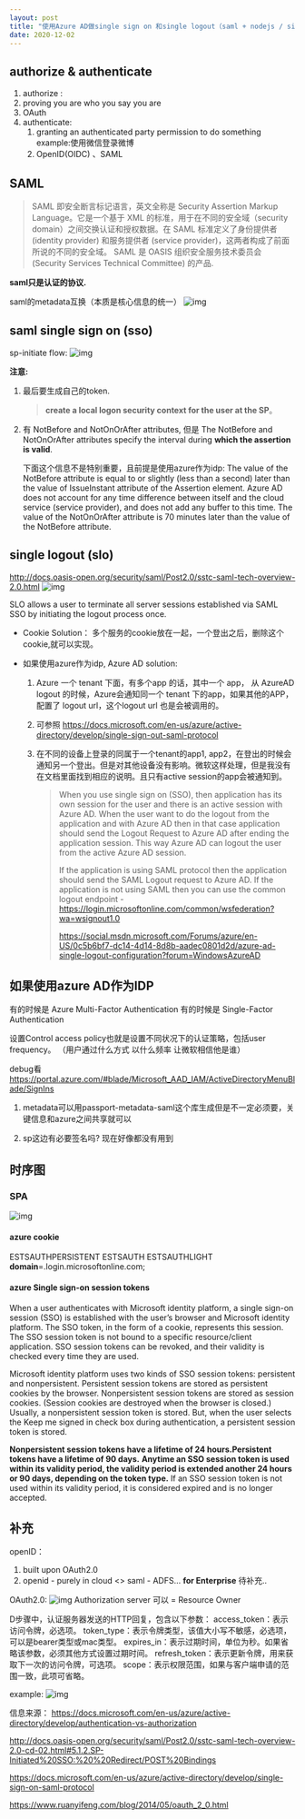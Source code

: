 ```yaml
---
layout: post
title: "使用Azure AD做single sign on 和single logout（saml + nodejs / single page ）"
date: 2020-12-02
---
```

## authorize & authenticate

1. authorize :
  1. proving you are who you say you are  
   2. OAuth
2. authenticate: 
   1. granting an authenticated party permission to do something example:使用微信登录微博
   2. OpenID(OIDC) 、SAML



## SAML 

> SAML 即安全断言标记语言，英文全称是 Security Assertion Markup Language。它是一个基于 XML 的标准，用于在不同的安全域（security domain）之间交换认证和授权数据。在 SAML 标准定义了身份提供者 (identity provider) 和服务提供者 (service provider)，这两者构成了前面所说的不同的安全域。 SAML 是 OASIS 组织安全服务技术委员会(Security Services Technical Committee) 的产品.

**saml只是认证的协议.**

saml的metadata互换（本质是核心信息的统一）
![img](/assets/md_pics_archive/saml.png)



## saml single sign on (sso)
sp-initiate flow:
![img](/assets/md_pics_archive/saml-flow.png)

**注意:**

1. 最后要生成自己的token.

   > **create a local logon security context for the user at the SP**。



2. 有 NotBefore and NotOnOrAfter attributes, 但是 The NotBefore and NotOnOrAfter attributes specify the interval during **which the assertion is valid**.

   

   下面这个信息不是特别重要，且前提是使用azure作为idp:
   The value of the NotBefore attribute is equal to or slightly (less than a second) later than the value of IssueInstant attribute of the Assertion element. Azure AD does not account for any time difference between itself and the cloud service (service provider), and does not add any buffer to this time.
   The value of the NotOnOrAfter attribute is 70 minutes later than the value of the NotBefore attribute.




## single logout (slo)

http://docs.oasis-open.org/security/saml/Post2.0/sstc-saml-tech-overview-2.0.html
![img](/assets/md_pics_archive/slo.png)

SLO allows a user to terminate all server sessions established via SAML SSO by initiating the logout process once. 

- Cookie Solution：
  多个服务的cookie放在一起，一个登出之后，删除这个cookie,就可以实现。

- 如果使用azure作为idp, Azure AD solution:

  1. Azure 一个 tenant 下面，有多个app 的话，其中一个 app， 从 AzureAD logout 的时候，Azure会通知同一个 tenant 下的app，如果其他的APP，配置了 logout url，这个logout url 也是会被调用的。

  2. 可参照 https://docs.microsoft.com/en-us/azure/active-directory/develop/single-sign-out-saml-protocol

  3. 在不同的设备上登录的同属于一个tenant的app1, app2，在登出的时候会通知另一个登出。但是对其他设备没有影响。微软这样处理，但是我没有在文档里面找到相应的说明。且只有active session的app会被通知到。

     > When you use single sign on (SSO), then application has its own session for the user and there is an active session with Azure AD. When the user want to do the logout from the application and with Azure AD then in that case application should send the Logout Request to Azure AD after ending the application session. This way Azure AD can logout the user from the active Azure AD session.
     >
     > If the application is using SAML protocol then the application should send the SAML Logout request to Azure AD. If the application is not using SAML then you can use the common logout endpoint - https://login.microsoftonline.com/common/wsfederation?wa=wsignout1.0 
     >
     > https://social.msdn.microsoft.com/Forums/azure/en-US/0c5b6bf7-dc14-4d14-8d8b-aadec0801d2d/azure-ad-single-logout-configuration?forum=WindowsAzureAD

## 如果使用azure AD作为IDP

有的时候是 Azure Multi-Factor Authentication
有的时候是 Single-Factor Authentication

设置Control access policy也就是设置不同状况下的认证策略，包括user frequency。
（用户通过什么方式 以什么频率 让微软相信他是谁）

debug看
https://portal.azure.com/#blade/Microsoft_AAD_IAM/ActiveDirectoryMenuBlade/SignIns

1. metadata可以用passport-metadata-saml这个库生成但是不一定必须要，关键信息和azure之间共享就可以

2. sp这边有必要签名吗? 现在好像都没有用到

## 时序图
### SPA
![img](/assets/md_pics_archive/sso-slo-azure.jpg)




#### azure cookie
ESTSAUTHPERSISTENT
ESTSAUTH
ESTSAUTHLIGHT
**domain**=.login.microsoftonline.com;

#### azure Single sign-on session tokens
When a user authenticates with Microsoft identity platform, a single sign-on session (SSO) is established with the user’s browser and Microsoft identity platform. The SSO token, in the form of a cookie, represents this session. The SSO session token is not bound to a specific resource/client application. SSO session tokens can be revoked, and their validity is checked every time they are used.

Microsoft identity platform uses two kinds of SSO session tokens: persistent and nonpersistent. Persistent session tokens are stored as persistent cookies by the browser. Nonpersistent session tokens are stored as session cookies. (Session cookies are destroyed when the browser is closed.) Usually, a nonpersistent session token is stored. But, when the user selects the Keep me signed in check box during authentication, a persistent session token is stored.

**Nonpersistent session tokens have a lifetime of 24 hours.Persistent tokens have a lifetime of 90 days.** **Anytime an SSO session token is used within its validity period, the validity period is extended another 24 hours or 90 days, depending on the token type.** If an SSO session token is not used within its validity period, it is considered expired and is no longer accepted.



## 补充
openID：
1. built upon OAuth2.0
2. openid - purely in cloud  <>  saml - ADFS... **for Enterprise**
待补充..

OAuth2.0:
![img](/assets/md_pics_archive/OAuth2.0.png)
Authorization server 可以 = Resource Owner

D步骤中，认证服务器发送的HTTP回复，包含以下参数：
access_token：表示访问令牌，必选项。
token_type：表示令牌类型，该值大小写不敏感，必选项，可以是bearer类型或mac类型。
expires_in：表示过期时间，单位为秒。如果省略该参数，必须其他方式设置过期时间。
refresh_token：表示更新令牌，用来获取下一次的访问令牌，可选项。
scope：表示权限范围，如果与客户端申请的范围一致，此项可省略。

example:
![img](/assets/md_pics_archive/OAuth2例子.png)

信息来源：
 https://docs.microsoft.com/en-us/azure/active-directory/develop/authentication-vs-authorization

 http://docs.oasis-open.org/security/saml/Post2.0/sstc-saml-tech-overview-2.0-cd-02.html#5.1.2.SP-Initiated%20SSO:%20%20Redirect/POST%20Bindings

 https://docs.microsoft.com/en-us/azure/active-directory/develop/single-sign-on-saml-protocol

 https://www.ruanyifeng.com/blog/2014/05/oauth_2_0.html